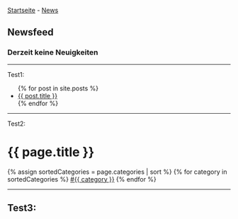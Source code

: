 [Startseite](https://gh.pfeiffer.space/) - [News](https://gh.pfeiffer.space/news.html) 

## Newsfeed 

### Derzeit keine Neuigkeiten 

---

Test1:
<ul>
 {% for post in site.posts %}
 <li>
  <a href="{{ post.url }}">{{ post.title }}</a>
 </li>
{% endfor %}
</ul>

---

Test2:
<h1>{{ page.title }}</h1>
<div class="tags">
 {% assign sortedCategories = page.categories | sort %}
 {% for category in sortedCategories %} 
<span class="tag">
 <a href="/category/{{ category }}">#{{ category }}</a>
</span> 
{% endfor %}
</div>


---

Test3:
 -
